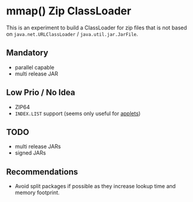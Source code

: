 mmap() Zip ClassLoader
======================

This is an experiment to build a ClassLoader for zip files that is not based on `java.net.URLClassLoader` / `java.util.jar.JarFile`.

Mandatory
---------
* parallel capable
* multi release JAR

Low Prio / No Idea
------------------
* ZIP64
* `INDEX.LIST` support (seems only useful for [applets](https://docs.oracle.com/en/java/javase/11/docs/specs/jar/jar.html#jar-index))

TODO
----
* multi release JARs
* signed JARs

Recommendations
---------------

* Avoid split packages if possible as they increase lookup time and memory footprint.
